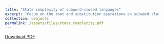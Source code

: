```yaml
---
title: "State complexity of subword-closed languages"
excerpt: "Focus on the root and substitution operations on subword closed and superword closed languages"
collection: projects
permalink: /assets/files/state_complexity.pdf
---
```


[Download PDF](assets/files/state_complexity.pdf)
